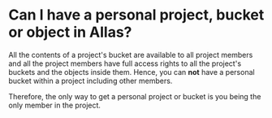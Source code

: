 # Can I have a personal project, bucket or object in Allas?

All the contents of a project's bucket are available to all project members and
all the project members have full access rights to all the project's buckets
and the objects inside them. Hence, you can **not** have a personal bucket
within a project including other members.

Therefore, the only way to get a personal project or bucket is you being the
only member in the project.
